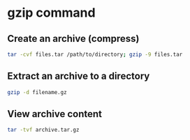 # gzip command

## Create an archive (compress)

```bash
tar -cvf files.tar /path/to/directory; gzip -9 files.tar
```



## Extract an archive to a directory

```bash
gzip -d filename.gz
```


## View archive content

```bash
tar -tvf archive.tar.gz
```